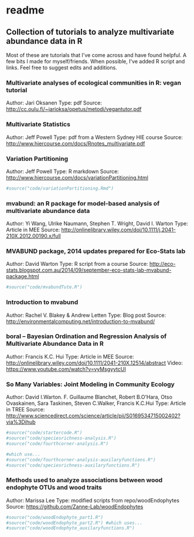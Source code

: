 readme
================

Collection of tutorials to analyze multivariate abundance data in R
-------------------------------------------------------------------

Most of these are tutorials that I've come across and have found helpful. A few bits I made for myself/friends. When possible, I've added R script and links. Feel free to suggest edits and additions.

### Multivariate analyses of ecological communities in R: vegan tutorial

Author: Jari Oksanen Type: pdf Source: <http://cc.oulu.fi/~jarioksa/opetus/metodi/vegantutor.pdf>

### Multivariate Statistics

Author: Jeff Powell Type: pdf from a Western Sydney HIE course Source: <http://www.hiercourse.com/docs/Rnotes_multivariate.pdf>

### Variation Partitioning

Author: Jeff Powell Type: R markdown Source: <http://www.hiercourse.com/docs/variationPartitioning.html>

``` r
#source("code/variationPartitioning.Rmd")
```

### mvabund: an R package for model-based analysis of multivariate abundance data

Author: Yi Wang, Ulrike Naumann, Stephen T. Wright, David I. Warton Type: Article in MEE Source: <http://onlinelibrary.wiley.com/doi/10.1111/j.2041-210X.2012.00190.x/full>

### MVABUND package, 2014 updates prepared for Eco-Stats lab

Author: David Warton Type: R script from a course Source: <http://eco-stats.blogspot.com.au/2014/09/september-eco-stats-lab-mvabund-package.html>

``` r
#source("code/mvabundTute.R")
```

### Introduction to mvabund

Author: Rachel V. Blakey & Andrew Letten Type: Blog post Source: <http://environmentalcomputing.net/introduction-to-mvabund/>

### boral – Bayesian Ordination and Regression Analysis of Multivariate Abundance Data in R

Author: Francis K.C. Hui Type: Article in MEE Source: <http://onlinelibrary.wiley.com/doi/10.1111/2041-210X.12514/abstract> Video: <https://www.youtube.com/watch?v=vyMsgyytcUI>

### So Many Variables: Joint Modeling in Community Ecology

Author: David I.Warton. F. Guillaume Blanchet, Robert B.O’Hara, Otso Ovaskainen, Sara Taskinen, Steven C.Walker, Francis K.C.Hui Type: Article in TREE Source: <http://www.sciencedirect.com/science/article/pii/S0169534715002402?via%3Dihub>

``` r
#source("code/startercode.R")
#source("code/speciesrichness-analysis.R")
#source("code/fourthcorner-analysis.R")

#which use...
#source("code/fourthcorner-analysis-auxilaryfunctions.R")
#source("code/speciesrichness-auxilaryfunctions.R")
```

### Methods used to analyze associations between wood endophyte OTUs and wood traits

Author: Marissa Lee Type: modified scripts from repo/woodEndophytes Source: <https://github.com/Zanne-Lab/woodEndophytes>

``` r
#source("code/woodEndophyte_part1.R")
#source("code/woodEndophyte_part2.R") #which uses...
#source("code/woodEndophyte_auxilaryfunctions.R")
```
